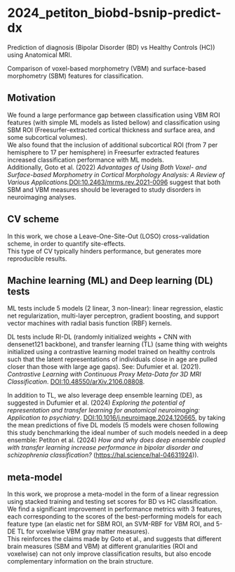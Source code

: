 # 2024_petiton_biobd-bsnip-predict-dx
Prediction of diagnosis (Bipolar Disorder (BD) vs Healthy Controls (HC)) using Anatomical MRI.  <br>

Comparison of voxel-based morphometry (VBM) and surface-based morphometry (SBM) features for classification.

## Motivation 
We found a large performance gap between classification using VBM ROI features (with simple ML models as listed bellow) and classification using SBM ROI (Freesurfer-extracted cortical thickness and surface area, and some subcortical volumes).  
We also found that the inclusion of additional subcortical ROI (from 7 per hemisphere to 17 per hemisphere) in Freesurfer extracted features increased classification performance with ML models.  
Additionally, Goto et al. (2022) *Advantages of Using Both Voxel- and Surface-based Morphometry in Cortical Morphology Analysis: A Review of Various Applications.*[DOI:10.2463/mrms.rev.2021-0096](https://10.2463/mrms.rev.2021-0096) suggest that both SBM and VBM measures should be leveraged to study disorders in neuroimaging analyses.

## CV scheme 
In this work, we chose a Leave-One-Site-Out (LOSO) cross-validation scheme, in order to quantify site-effects.  
This type of CV typically hinders performance, but generates more reproducible results.  

## Machine learning (ML) and Deep learning (DL) tests 

ML tests include 5 models (2 linear, 3 non-linear): linear regression, elastic net regularization, multi-layer perceptron, gradient boosting, and support vector machines with radial basis function (RBF) kernels.  <br>

DL tests include RI-DL (randomly initialized weights + CNN with densenet121 backbone), and transfer learning (TL) (same thing with weights initialized using a contrastive learning model trained on healthy controls such that the latent representations of individuals close in age are pulled closer than those with large age gaps). See: Dufumier et al. (2021). *Contrastive Learning with Continuous Proxy Meta-Data for 3D MRI Classification*. [DOI:10.48550/arXiv.2106.08808](https://doi.org/10.48550/arXiv.2106.08808).   <br>

In addition to TL, we also leverage deep ensemble learning (DE), as suggested in Dufumier et al. (2024) *Exploring the potential of representation and transfer learning for anatomical neuroimaging: Application to psychiatry*. [DOI:10.1016/j.neuroimage.2024.120665](https://10.1016/j.neuroimage.2024.120665), by taking the mean predictions of five DL models (5 models were chosen following this study benchmarking the ideal number of such models needed in a deep ensemble: Petiton et al. (2024) *How and why does deep ensemble coupled with transfer learning increase performance in bipolar disorder and schizophrenia classification?* (https://hal.science/hal-04631924)).

## meta-model 
In this work, we proprose a meta-model in the form of a linear regression using stacked training and testing set scores for BD vs HC classification.
We find a significant improvement in performance metrics with 3 features, each corresponding to the scores of the best-performing models for each feature type (an elastic net for SBM ROI, an SVM-RBF for VBM ROI, and 5-DE TL for voxelwise VBM gray matter measures).  
This reinforces the claims made by Goto et al., and suggests that different brain measures (SBM and VBM) at different granularities (ROI and voxelwise) can not only improve classification results, but also encode complementary information on the brain structure.  






